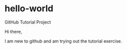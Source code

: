 # hello-world
GitHub Tutorial Project

Hi there,

I am new to github and am trying out the tutorial exercise.

